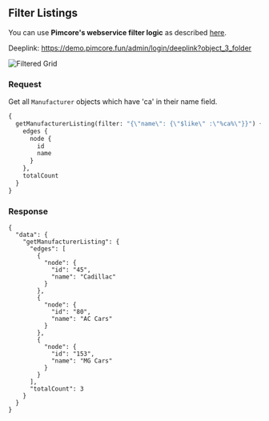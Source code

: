 ## Filter Listings

You can use __Pimcore's webservice filter logic__
as described [here](https://pimcore.com/docs/6.x/Development_Documentation/Web_Services/Query_Filters.html).

Deeplink: https://demo.pimcore.fun/admin/login/deeplink?object_3_folder

![Filtered Grid](../img/graphql/filtering.png)

### Request

Get all `Manufacturer` objects which have 'ca' in their name field. 

```graphql
{
  getManufacturerListing(filter: "{\"name\": {\"$like\" :\"%ca%\"}}") {
    edges {
      node {
        id
        name
      }
    },
    totalCount    
  }
}
```

### Response

```
{
  "data": {
    "getManufacturerListing": {
      "edges": [
        {
          "node": {
            "id": "45",
            "name": "Cadillac"
          }
        },
        {
          "node": {
            "id": "80",
            "name": "AC Cars"
          }
        },
        {
          "node": {
            "id": "153",
            "name": "MG Cars"
          }
        }
      ],
      "totalCount": 3
    }
  }
}
```


